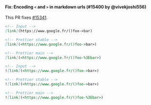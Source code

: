 #### Fix: Encoding `<` and `>` in markdown urls (#15400 by @vivekjoshi556)

This PR fixes [#15341](https://github.com/prettier/prettier/issues/15341).

<!-- prettier-ignore -->
```md
<!-- Input -->
[link](https://www.google.fr/()foo->bar)

<!-- Prettier stable -->
[link](<https://www.google.fr/()foo->bar>)

<!-- Prettier main -->
[link](<https://www.google.fr/()foo-%3Ebar>)
```

<!-- prettier-ignore -->
```md
<!-- Input -->
![link](<https://www.google.fr/()foo->bar>)

<!-- Prettier stable -->
![link](<https://www.google.fr/()foo->bar>)

<!-- Prettier main -->
![link](<https://www.google.fr/()foo-%3Ebar>)
```
